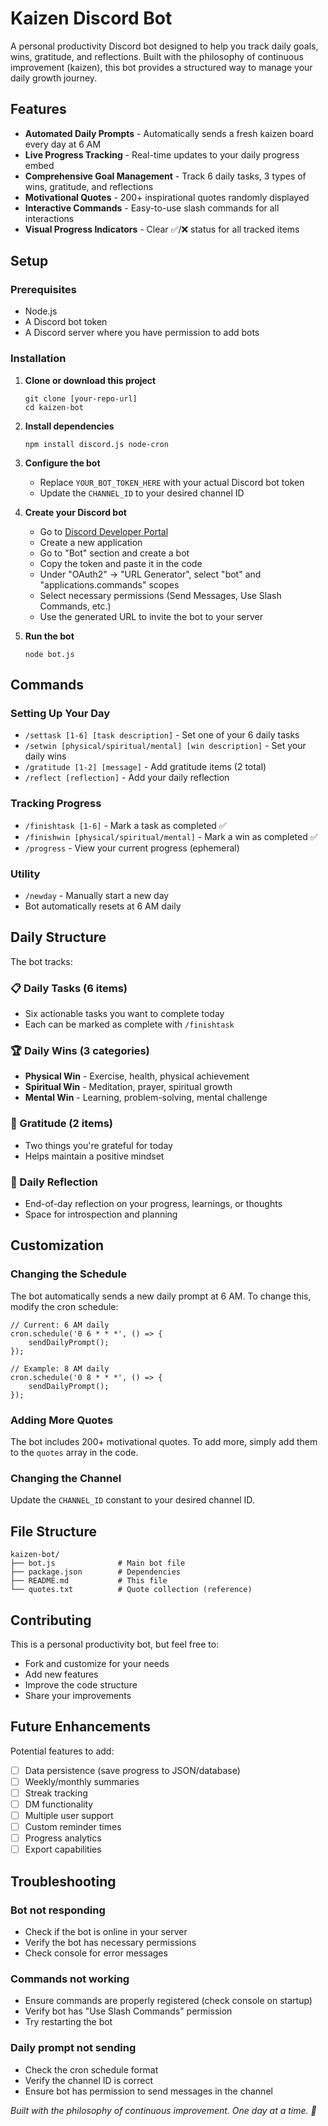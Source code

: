 # Kaizen Discord Bot

A personal productivity Discord bot designed to help you track daily goals, wins, gratitude, and reflections. Built with the philosophy of continuous improvement (kaizen), this bot provides a structured way to manage your daily growth journey.

## Features

- **Automated Daily Prompts** - Automatically sends a fresh kaizen board every day at 6 AM
- **Live Progress Tracking** - Real-time updates to your daily progress embed
- **Comprehensive Goal Management** - Track 6 daily tasks, 3 types of wins, gratitude, and reflections
- **Motivational Quotes** - 200+ inspirational quotes randomly displayed
- **Interactive Commands** - Easy-to-use slash commands for all interactions
- **Visual Progress Indicators** - Clear ✅/❌ status for all tracked items

## Setup

### Prerequisites

- Node.js
- A Discord bot token
- A Discord server where you have permission to add bots

### Installation

1. **Clone or download this project**
   ```
   git clone [your-repo-url]
   cd kaizen-bot
   ```

2. **Install dependencies**
   ```
   npm install discord.js node-cron
   ```

3. **Configure the bot**
   - Replace `YOUR_BOT_TOKEN_HERE` with your actual Discord bot token
   - Update the `CHANNEL_ID` to your desired channel ID

4. **Create your Discord bot**
   - Go to [Discord Developer Portal](https://discord.com/developers/applications)
   - Create a new application
   - Go to "Bot" section and create a bot
   - Copy the token and paste it in the code
   - Under "OAuth2" → "URL Generator", select "bot" and "applications.commands" scopes
   - Select necessary permissions (Send Messages, Use Slash Commands, etc.)
   - Use the generated URL to invite the bot to your server

5. **Run the bot**
   ```
   node bot.js
   ```

## Commands

### Setting Up Your Day
- `/settask [1-6] [task description]` - Set one of your 6 daily tasks
- `/setwin [physical/spiritual/mental] [win description]` - Set your daily wins
- `/gratitude [1-2] [message]` - Add gratitude items (2 total)
- `/reflect [reflection]` - Add your daily reflection

### Tracking Progress
- `/finishtask [1-6]` - Mark a task as completed ✅
- `/finishwin [physical/spiritual/mental]` - Mark a win as completed ✅
- `/progress` - View your current progress (ephemeral)

### Utility
- `/newday` - Manually start a new day
- Bot automatically resets at 6 AM daily

## Daily Structure

The bot tracks:

### 📋 Daily Tasks (6 items)
- Six actionable tasks you want to complete today
- Each can be marked as complete with `/finishtask`

### 🏆 Daily Wins (3 categories)
- **Physical Win** - Exercise, health, physical achievement
- **Spiritual Win** - Meditation, prayer, spiritual growth
- **Mental Win** - Learning, problem-solving, mental challenge

### 🙏 Gratitude (2 items)
- Two things you're grateful for today
- Helps maintain a positive mindset

### 💭 Daily Reflection
- End-of-day reflection on your progress, learnings, or thoughts
- Space for introspection and planning

## Customization

### Changing the Schedule
The bot automatically sends a new daily prompt at 6 AM. To change this, modify the cron schedule:

```
// Current: 6 AM daily
cron.schedule('0 6 * * *', () => {
    sendDailyPrompt();
});

// Example: 8 AM daily
cron.schedule('0 8 * * *', () => {
    sendDailyPrompt();
});
```

### Adding More Quotes
The bot includes 200+ motivational quotes. To add more, simply add them to the `quotes` array in the code.

### Changing the Channel
Update the `CHANNEL_ID` constant to your desired channel ID.

## File Structure

```
kaizen-bot/
├── bot.js              # Main bot file
├── package.json        # Dependencies
├── README.md           # This file
└── quotes.txt          # Quote collection (reference)
```

## Contributing

This is a personal productivity bot, but feel free to:
- Fork and customize for your needs
- Add new features
- Improve the code structure
- Share your improvements

## Future Enhancements

Potential features to add:
- [ ] Data persistence (save progress to JSON/database)
- [ ] Weekly/monthly summaries
- [ ] Streak tracking
- [ ] DM functionality
- [ ] Multiple user support
- [ ] Custom reminder times
- [ ] Progress analytics
- [ ] Export capabilities

## Troubleshooting

### Bot not responding
- Check if the bot is online in your server
- Verify the bot has necessary permissions
- Check console for error messages

### Commands not working
- Ensure commands are properly registered (check console on startup)
- Verify bot has "Use Slash Commands" permission
- Try restarting the bot

### Daily prompt not sending
- Check the cron schedule format
- Verify the channel ID is correct
- Ensure bot has permission to send messages in the channel

*Built with the philosophy of continuous improvement. One day at a time. 🌱*
